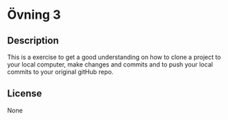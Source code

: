 # Övning 3
## Description
This is a exercise to get a good understanding on how to clone a project to your local computer, make changes and commits and to push your local commits to your original gitHub repo.

## License
None